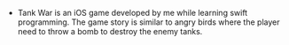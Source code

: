 - Tank War is an iOS game developed by me while learning swift programming. The game story is similar to angry birds where the player need to throw a bomb to destroy the enemy tanks.

